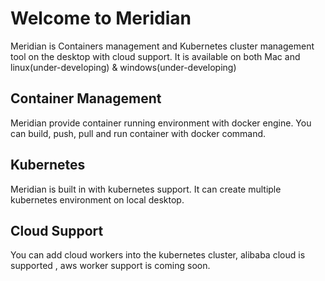 # Welcome to Meridian

Meridian is Containers management and Kubernetes cluster management tool on the desktop with cloud support. It is available on both Mac and linux(under-developing) & windows(under-developing)

## Container Management
Meridian provide container running environment with docker engine. You can build, push, pull and run container with docker command.

## Kubernetes
Meridian is built in with kubernetes support. It can create multiple kubernetes environment on local desktop.

## Cloud Support
You can add cloud workers into the kubernetes cluster, alibaba cloud is supported , aws worker support is coming soon.
